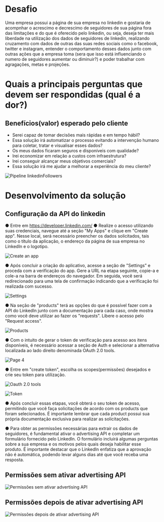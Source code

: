 # Desafio

Uma empresa possui a página de sua empresa no linkedin e gostaria de acompnhar o acrescimo e decrescimo de seguidores de sua página fora das limitações e do que é oferecido pelo linkedin,
ou seja, deseja ter mais liberdade na utilização dos dados de seguidores de linkedin, realizando cruzamento com dados de outras das suas redes sociais como o facebook, twitter e instagram,
entender o comportamento desses dados junto com outras ações que a empresa toma (sera que isso está influenciando o numero de seguidores aumentar ou diminuir?) e poder trabalhar com agragações,
metas e projeções.

# Quais a principais perguntas que devem ser respondidas (qual é a dor?)

## Benefícios(valor) esperado pelo cliente

- Serei capaz de tomar decisões mais rápidas e em tempo hábil?
- Essa solução irá automatizar o processo evitando a intervenção humano para coletar, tratar e visualisar esses dados?
- Os meus dados ficaram seguros e disponíveis com qualidade?
- Irei economizar em relação a custos com infraestrutura?
- Irei conseguir alcançar meus objetivos comerciais?
- Essa solução irá me ajudar a melhorar a experiência do meu cliente?

![Pipeline linkedinFollowers](https://github.com/bifastsolutions/linkedinPageFollowers/assets/134235178/cc40f3e2-5884-4c65-bcad-3a3301a53d34)

# Desenvolvimento da solução

## Configuração da API do linkedin

●	Entre em https://developer.linkedin.com/ 
●	Realize o acesso utilizando suas credenciais, navegue até a seção "My Apps" e clique em "Create app". Nesse local, será necessário preencher os dados solicitados, tais como o título da aplicação, o endereço da página de sua empresa no LinkedIn e o logotipo.


![Create an app](https://github.com/bifastsolutions/linkedinPageFollowers/assets/134235178/18325286-d3ff-4d65-af3e-7c28acdb5004)

●	Após concluir a criação do aplicativo, acesse a seção de "Settings" e proceda com a verificação do app. Gere a URL na etapa seguinte, copie-a e cole-a na barra de endereços do navegador. Em seguida, você será redirecionado para uma tela de confirmação indicando que a verificação foi realizada com sucesso.

![Settings](https://github.com/bifastsolutions/linkedinPageFollowers/assets/134235178/97ceae70-5c7a-470d-9d27-dd1fb6a72c9d)

●	Na seção de "products" terá as opções do que é possível fazer com a API do LinkedIn junto com a documentação para cada caso, onde mostra como você deve utilizar ao fazer os "requests". Libere o acesso pelo "Request access".

![Products](https://github.com/bifastsolutions/linkedinPageFollowers/assets/134235178/c1ce133d-c2e1-433a-8ec6-af18be2e3979)

● Com o intuito de gerar o token de verificação para acesso aos itens disponíveis, é necessário acessar a seção de Auth e selecionar a alternativa localizada ao lado direito denominada  OAuth 2.0 tools.

![Page 4](https://github.com/bifastsolutions/linkedinPageFollowers/assets/134235178/b5be28dd-673b-4f8b-b6bc-e3d4e6fd93bf)

●	Entre em "create token", escolha os scopes(permissões) desejados e crie seu token para utilização.

![Oauth 2.0 tools](https://github.com/bifastsolutions/linkedinPageFollowers/assets/134235178/5c974624-579d-4da3-97f8-d306ef5237b7)

![Token](https://github.com/bifastsolutions/linkedinPageFollowers/assets/134235178/a5c13e9d-0860-425e-bd18-75ea73916a60)

● Após concluir essas etapas, você obterá o seu token de acesso, permitindo que você faça solicitações de acordo com os products que foram selecionados. É importante lembrar que cada product possui sua própria documentação exclusiva para realizar as solicitações.

● Para obter as permissões necessárias para extrair os dados de seguidores, é fundamental ativar o advertising API e completar um formulário fornecido pelo LinkedIn. O formulário incluirá algumas perguntas sobre a sua empresa e os motivos pelos quais deseja habilitar esse produto. É importante destacar que o LinkedIn enfatiza que a aprovação não é automática, podendo levar alguns dias até que você receba uma resposta.

## Permissões sem ativar advertising API

![Permissões sem ativar advertising API](https://github.com/bifastsolutions/linkedinPageFollowers/assets/134235178/1ffbb1b0-ee36-4958-ae66-819a44a33ab8)

## Permissões depois de ativar advertising API

![Permissões depois de ativar advertising API](https://github.com/bifastsolutions/linkedinPageFollowers/assets/134235178/b26bfa33-264c-48f1-9490-0023d5bf045f)







